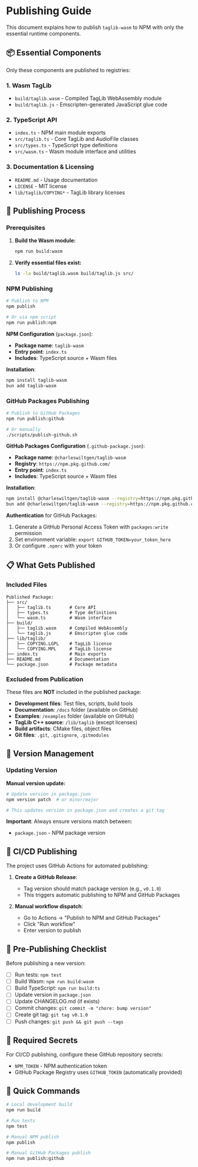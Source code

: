 # Publishing Guide

This document explains how to publish `taglib-wasm` to NPM with only the
essential runtime components.

## 📦 Essential Components

Only these components are published to registries:

### 1. **Wasm TagLib**

- `build/taglib.wasm` - Compiled TagLib WebAssembly module
- `build/taglib.js` - Emscripten-generated JavaScript glue code

### 2. **TypeScript API**

- `index.ts` - NPM main module exports
- `src/taglib.ts` - Core TagLib and AudioFile classes
- `src/types.ts` - TypeScript type definitions
- `src/wasm.ts` - Wasm module interface and utilities

### 3. **Documentation & Licensing**

- `README.md` - Usage documentation
- `LICENSE` - MIT license
- `lib/taglib/COPYING*` - TagLib library licenses

## 🚀 Publishing Process

### Prerequisites

1. **Build the Wasm module:**
   ```bash
   npm run build:wasm
   ```

2. **Verify essential files exist:**
   ```bash
   ls -la build/taglib.wasm build/taglib.js src/
   ```

### NPM Publishing

```bash
# Publish to NPM
npm publish

# Or via npm script  
npm run publish:npm
```

**NPM Configuration** (`package.json`):

- **Package name**: `taglib-wasm`
- **Entry point**: `index.ts`
- **Includes**: TypeScript source + Wasm files

**Installation**:

```bash
npm install taglib-wasm
bun add taglib-wasm
```

### GitHub Packages Publishing

```bash
# Publish to GitHub Packages
npm run publish:github

# Or manually
./scripts/publish-github.sh
```

**GitHub Packages Configuration** (`.github-package.json`):

- **Package name**: `@charleswiltgen/taglib-wasm`
- **Registry**: `https://npm.pkg.github.com/`
- **Entry point**: `index.ts`
- **Includes**: TypeScript source + Wasm files

**Installation**:

```bash
npm install @charleswiltgen/taglib-wasm --registry=https://npm.pkg.github.com/
bun add @charleswiltgen/taglib-wasm --registry=https://npm.pkg.github.com/
```

**Authentication** for GitHub Packages:

1. Generate a GitHub Personal Access Token with `packages:write` permission
2. Set environment variable: `export GITHUB_TOKEN=your_token_here`
3. Or configure `.npmrc` with your token

## 📋 What Gets Published

### Included Files

```
Published Package:
├── src/
│   ├── taglib.ts       # Core API
│   ├── types.ts        # Type definitions
│   └── wasm.ts         # Wasm interface
├── build/
│   ├── taglib.wasm     # Compiled WebAssembly
│   └── taglib.js       # Emscripten glue code
├── lib/taglib/
│   ├── COPYING.LGPL    # TagLib license
│   └── COPYING.MPL     # TagLib license
├── index.ts            # Main exports
├── README.md           # Documentation
└── package.json        # Package metadata
```

### Excluded from Publication

These files are **NOT** included in the published package:

- **Development files**: Test files, scripts, build tools
- **Documentation**: `/docs` folder (available on GitHub)
- **Examples**: `/examples` folder (available on GitHub)
- **TagLib C++ source**: `/lib/taglib` (except licenses)
- **Build artifacts**: CMake files, object files
- **Git files**: `.git`, `.gitignore`, `.gitmodules`

## 🔧 Version Management

### Updating Version

**Manual version update:**

```bash
# Update version in package.json
npm version patch  # or minor/major

# This updates version in package.json and creates a git tag
```

**Important**: Always ensure versions match between:

- `package.json` - NPM package version

## 🚀 CI/CD Publishing

The project uses GitHub Actions for automated publishing:

1. **Create a GitHub Release**:
   - Tag version should match package version (e.g., `v0.1.0`)
   - This triggers automatic publishing to NPM and GitHub Packages

2. **Manual workflow dispatch**:
   - Go to Actions → "Publish to NPM and GitHub Packages"
   - Click "Run workflow"
   - Enter version to publish

## 📝 Pre-Publishing Checklist

Before publishing a new version:

- [ ] Run tests: `npm test`
- [ ] Build Wasm: `npm run build:wasm`
- [ ] Build TypeScript: `npm run build:ts`
- [ ] Update version in `package.json`
- [ ] Update CHANGELOG.md (if exists)
- [ ] Commit changes: `git commit -m "chore: bump version"`
- [ ] Create git tag: `git tag v0.1.0`
- [ ] Push changes: `git push && git push --tags`

## 🔑 Required Secrets

For CI/CD publishing, configure these GitHub repository secrets:

- `NPM_TOKEN` - NPM authentication token
- GitHub Package Registry uses `GITHUB_TOKEN` (automatically provided)

## 🎯 Quick Commands

```bash
# Local development build
npm run build

# Run tests
npm test

# Manual NPM publish
npm publish

# Manual GitHub Packages publish
npm run publish:github
```
